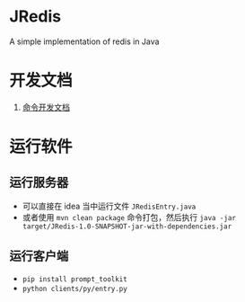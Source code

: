 # JRedis
A simple implementation of redis in Java

# 开发文档

1.   [命令开发文档](./docs/command.md)

# 运行软件

## 运行服务器

- 可以直接在 idea 当中运行文件 `JRedisEntry.java`
- 或者使用 `mvn clean package` 命令打包，然后执行 `java -jar target/JRedis-1.0-SNAPSHOT-jar-with-dependencies.jar`

## 运行客户端

- `pip install prompt_toolkit`
- `python clients/py/entry.py` 